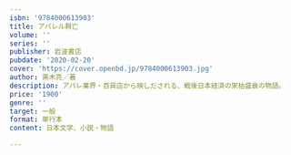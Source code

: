 ```yaml
---
isbn: '9784000613903'
title: アパレル興亡
volume: ''
series: ''
publisher: 岩波書店
pubdate: '2020-02-20'
cover: 'https://cover.openbd.jp/9784000613903.jpg'
author: 黒木亮／著
description: アパレ業界・百貨店から映しだされる、戦後日本経済の栄枯盛衰の物語。
price: '1900'
genre: ''
target: 一般
format: 単行本
content: 日本文学、小説・物語

---
```

